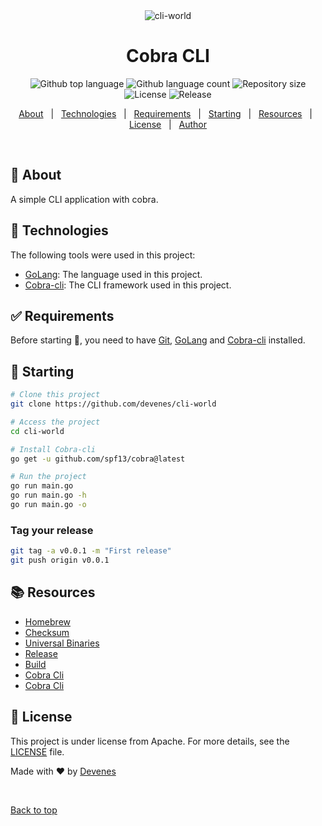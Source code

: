 <div align="center" id="top"> 
  <img src="https://ordina-jworks.github.io/img/make-your-own-cli-with-golang-and-cobra/banner.jpg" alt="cli-world" />

  <!-- <a href="https://cli-world.netlify.app">Demo</a> -->
</div>

<h1 align="center">Cobra CLI</h1>

<p align="center">
  <img alt="Github top language" src="https://img.shields.io/github/languages/top/devenes/cli-world?color=56BEB8">
  <img alt="Github language count" src="https://img.shields.io/github/languages/count/devenes/cli-world?color=56BEB8">
  <img alt="Repository size" src="https://img.shields.io/github/repo-size/devenes/cli-world?color=orange">
  <img alt="License" src="https://img.shields.io/github/license/devenes/cli-world?color=purple">
  <img alt="Release" src="https://github.com/devenes/cli-world/actions/workflows/release.yml/badge.svg">
  <!-- <img alt="Github issues" src="https://img.shields.io/github/issues/devenes/cli-world?color=56BEB8" /> -->
  <!-- <img alt="Github forks" src="https://img.shields.io/github/forks/devenes/cli-world?color=56BEB8" /> -->
  <!-- <img alt="Github stars" src="https://img.shields.io/github/stars/devenes/cli-world?color=56BEB8" /> -->
</p>

<!-- Status -->

<!-- <h4 align="center">
	🚧  cli-world 🚀 Under construction...  🚧
</h4>

<hr> -->

<p align="center">
  <a href="#dart-about">About</a> &#xa0; | &#xa0; 
  <a href="#rocket-technologies">Technologies</a> &#xa0; | &#xa0;
  <a href="#white_check_mark-requirements">Requirements</a> &#xa0; | &#xa0;
  <a href="#checkered_flag-starting">Starting</a> &#xa0; | &#xa0;
  <a href="#books-resources">Resources</a> &#xa0; | &#xa0;
  <a href="#memo-license">License</a> &#xa0; | &#xa0;
  <a href="https://github.com/devenes" target="_blank">Author</a>
</p>

<br>

## :dart: About

A simple CLI application with cobra.

## :rocket: Technologies

The following tools were used in this project:

- [GoLang](https://golang.org/): The language used in this project.
- [Cobra-cli](https://github.com/spf13/cobra): The CLI framework used in this project.

## :white_check_mark: Requirements

Before starting :checkered_flag:, you need to have [Git](https://git-scm.com), [GoLang](https://golang.org) and [Cobra-cli](https://github.com/spf13/cobra) installed.

## :checkered_flag: Starting

```bash
# Clone this project
git clone https://github.com/devenes/cli-world

# Access the project
cd cli-world

# Install Cobra-cli
go get -u github.com/spf13/cobra@latest

# Run the project
go run main.go
go run main.go -h
go run main.go -o
```

### Tag your release

```bash
git tag -a v0.0.1 -m "First release"
git push origin v0.0.1
```

## :books: Resources

- [Homebrew](https://goreleaser.com/customization/homebrew/?h=homebrew)
- [Checksum](https://goreleaser.com/customization/checksum/?h=check)
- [Universal Binaries](https://goreleaser.com/customization/universalbinaries/?h=universal_binaries)
- [Release](https://goreleaser.com/customization/release/?h=release)
- [Build](https://goreleaser.com/customization/build/)
- [Cobra Cli](https://github.com/spf13/cobra)
- [Cobra Cli](https://youtu.be/IOVBSVox1lM)

## :memo: License

This project is under license from Apache. For more details, see the [LICENSE](LICENSE) file.

Made with :heart: by <a href="https://github.com/devenes" target="_blank">Devenes</a>

&#xa0;

<a href="#top">Back to top</a>
